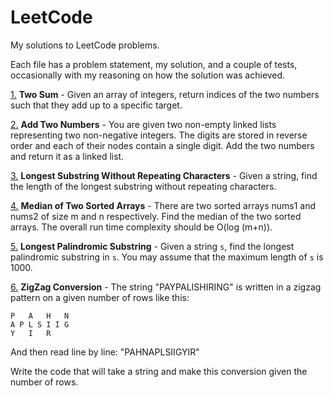 # LeetCode

My solutions to LeetCode problems.

Each file has a problem statement, my solution, and a couple of tests, occasionally with my reasoning on how the 
solution was achieved.

[1.](https://github.com/dcragusa/LeetCode/blob/master/1.py)
**Two Sum** - 
Given an array of integers, return indices of the two numbers such that they add up to a specific target.

[2.](https://github.com/dcragusa/LeetCode/blob/master/2.py)
**Add Two Numbers** - 
You are given two non-empty linked lists representing two non-negative integers. The digits are stored in reverse 
order and each of their nodes contain a single digit. Add the two numbers and return it as a linked list.

[3.](https://github.com/dcragusa/LeetCode/blob/master/3.py)
**Longest Substring Without Repeating Characters** - 
Given a string, find the length of the longest substring without repeating characters.

[4.](https://github.com/dcragusa/LeetCode/blob/master/4.py)
**Median of Two Sorted Arrays** - 
There are two sorted arrays nums1 and nums2 of size m and n respectively.
Find the median of the two sorted arrays. The overall run time complexity should be O(log (m+n)).

[5.](https://github.com/dcragusa/LeetCode/blob/master/5.py)
**Longest Palindromic Substring** - 
Given a string `s`, find the longest palindromic substring in `s`. 
You may assume that the maximum length of `s` is 1000.

[6.](https://github.com/dcragusa/LeetCode/blob/master/6.py)
**ZigZag Conversion** - 
The string "PAYPALISHIRING" is written in a zigzag pattern on a given number of rows like this:

    P   A   H   N
    A P L S I I G
    Y   I   R

And then read line by line: "PAHNAPLSIIGYIR"

Write the code that will take a string and make this conversion given the number of rows.
